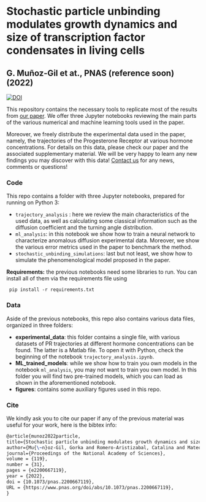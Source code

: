# Stochastic particle unbinding modulates growth dynamics and size of transcription factor condensates in living cells
## G. Muñoz-Gil et at., PNAS (reference soon) (2022)

[![DOI](https://zenodo.org/badge/DOI/10.1073/pnas.2200667119.svg)](https://doi.org/10.1073/pnas.2200667119)

This repository contains the necessary tools to replicate most of the results from [our paper](https://doi.org/10.1073/pnas.2200667119). We offer three Jupyter notebooks reviewing the main parts of the various numerical and machine learning tools used in the paper. 

Moreover, we freely distribute the experimental data used in the paper, namely, the trajectories of the Progesterone Receptor at various hormone concentrations. For details on this data, please check our paper and the associated supplementary material. We will be very happy to learn any new findings you may discover with this data! [Contact us](mailto:munoz.gil.gorka@gmail.com) for any news, comments or questions!

### Code

This repo contains a folder with three Jupyter notebooks, prepared for running on Python 3:

- `trajectory_analysis` : here we review the main characteristics of the used data, as well as calculating some classical information such as the diffusion coefficient and the turning angle distribution.
- `ml_analysis`: in this notebook we show how to train a neural network to characterize anomalous diffusion experimental data. Moreover, we show the various error metrics used in the paper to benchmark the method.
- `stochastic_unbinding_simulations`: last but not least, we show how to simulate the phenomenological model proposed in the paper.

**Requirements:** the previous notebooks need some libraries to run. You can install all of them via the requirements file using 

` pip install -r requirements.txt`

### Data

Aside of the previous notebooks, this repo also contains various data files, organized in three folders:

- **experimental_data**: this folder contains a single file, with various datasets of PR trajectories at different hormone concentrations can be found. The latter is a Matlab file. To open it with Python, check the beginning of the notebook  `trajectory_analysis.ipynb`.
- **ML_trained_models**: while we show how to train you own models in the notebook `ml_analysis`, you may not want to train you own model. In this folder you will find two pre-trained models, which you can load as shown in the aforementioned notebook.
- **figures**: contains some auxiliary figures used in this repo.



### Cite

We kindly ask you to cite our paper if any of the previous material was useful for your work, here is the bibtex info:

```latex
@article{munoz2022particle,
title={Stochastic particle unbinding modulates growth dynamics and size of transcription factor condensates in living cells},
author={Mu{\~n}oz-Gil, Gorka and Romero-Aristizabal, Catalina and Mateos, Nicolas and Campelo, Felix and de LLobet-Cucalon, Lara Isabel and Beato, Miguel and Lewenstein, Maciej and Garcia-Parajo, Maria and Torreno-Pina, Juan Andres},
journal={Proceedings of the National Academy of Sciences},
volume = {119},
number = {31},
pages = {e2200667119},
year = {2022},
doi = {10.1073/pnas.2200667119},
URL = {https://www.pnas.org/doi/abs/10.1073/pnas.2200667119},
}
```



